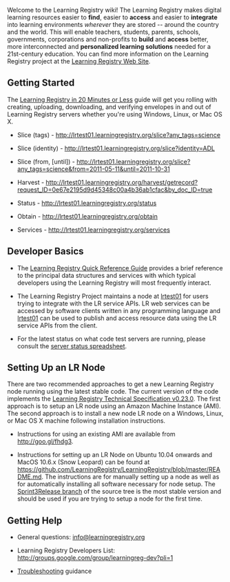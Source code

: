 Welcome to the Learning Registry wiki! The Learning Registry makes digital learning resources easier to **find**, easier to **access** and easier to **integrate** into learning environments _wherever_ they are stored -- around the country and the world. This will enable teachers, students, parents, schools, governments, corporations and non-profits to **build** and **access** better, more interconnected and **personalized learning solutions** needed for a 21st-century education. You can find more information on the Learning Registry project at the [Learning Registry Web Site](http://learningregistry.org).

## Getting Started

The [Learning Registry in 20 Minutes or Less](https://docs.google.com/document/d/12nvvm5ClvLxSWptlo52rTwIDvobiFylYhWLVPbVcesU/edit?hl=en_US) guide will get you rolling with creating, uploading, downloading, and verifying envelopes in and out of Learning Registry servers whether you're using Windows, Linux, or Mac OS X.

* Slice (tags) - http://lrtest01.learningregistry.org/slice?any_tags=science

* Slice (identity) - http://lrtest01.learningregistry.org/slice?identity=ADL

* Slice (from, [until]) - http://lrtest01.learningregistry.org/slice?any_tags=science&from=2011-05-11&until=2011-10-31

* Harvest - http://lrtest01.learningregistry.org/harvest/getrecord?request_ID=0e67e2195d9d45348c00a4b36ab1cfac&by_doc_ID=true

* Status - http://lrtest01.learningregistry.org/status

* Obtain - http://lrtest01.learningregistry.org/obtain

* Services - http://lrtest01.learningregistry.org/services

## Developer Basics

* The [Learning Registry Quick Reference Guide](https://docs.google.com/document/d/1Bq_69wnnQJ56O6jyLK2C_fcp-Ovb7MYxXUXD0Rl1Mag/edit?authkey=CK7k5r8F&hl=en_US&authkey=CK7k5r8F) provides a brief reference to the principal data structures and services with which typical developers using the Learning Registry will most frequently interact.

* The Learning Registry Project maintains a node at [lrtest01](http://lrtest01.learningregistry.org) for users trying to integrate with the LR service APIs. LR web services can be accessed by software clients written in any programming language and [lrtest01](http://lrtest01.learningregistry.org) can be used to publish and access resource data using the LR service APIs from the client.  

* For the latest status on what code test servers are running, please consult the [server status spreadsheet](https://docs.google.com/spreadsheet/ccc?key=0AtOSW7g7E8Y5dFRsSW5HRFlSalFpZjFvMmVKNGdpd2c&hl=en_US#gid=0).

## Setting Up an LR Node

There are two recommended approaches to get a new Learning Registry node running using the latest stable code.  The current version of the code implements the [Learning Registry Technical Specification v0.23.0](https://docs.google.com/document/d/1fRbDpM0BKvNc4WzDzX0pNUpfPtFAsKpKGnOyRhRok-8/edit?hl=en_US).  The first approach is to setup an LR node using an Amazon Machine Instance (AMI).  The second approach is to install a new node LR node on a Windows, Linux, or Mac OS X machine following installation instructions.

* Instructions for using an existing AMI are available from http://goo.gl/fhdg3.  

* Instructions for setting up an LR Node on Ubuntu 10.04 onwards and MacOS 10.6.x (Snow Leopard) can be found at <https://github.com/LearningRegistry/LearningRegistry/blob/master/README.md>. The instructions are for manually setting up a node as well as for automatically installing all software necessary for node setup. The [Sprint3Release branch](https://github.com/LearningRegistry/LearningRegistry/tree/Sprint3Release) of the source tree is the most stable version and should be used if you are trying to setup a node for the first time.

## Getting Help

* General questions: info@learningregistry.org

* Learning Registry Developers List: http://groups.google.com/group/learningreg-dev?pli=1

* [Troubleshooting](https://github.com/LearningRegistry/LearningRegistry/wiki/Troubleshooting) guidance